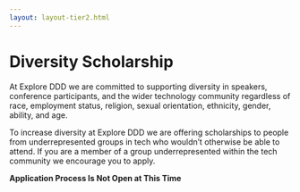 ```yaml
---
layout: layout-tier2.html
---
```

<div class="section hero scholarship"></div>
<div class="container">
  <div class="col-lg-6 col-lg-offset-3">
    <h1 class="text-center">Diversity Scholarship</h1>
    <p>At Explore DDD we are committed to supporting diversity in speakers, conference participants, and the wider technology community regardless of race, employment status, religion, sexual orientation, ethnicity, gender, ability, and age.</p>
    <p>To increase diversity at Explore DDD we are offering scholarships to people from underrepresented groups in tech who wouldn’t otherwise be able to attend. If you are a member of a group underrepresented within the tech community we encourage you to apply.</p>
    <p class="text-center"><strong>Application Process Is Not Open at This Time</strong></p>
  </div>
</div>

